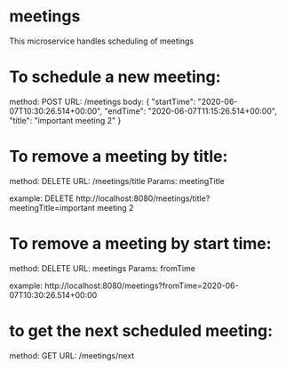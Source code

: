# meetings

This microservice handles scheduling of meetings

To schedule a new meeting:
==========================

method: POST 
URL: /meetings
body:
{
"startTime": "2020-06-07T10:30:26.514+00:00",
"endTime": "2020-06-07T11:15:26.514+00:00",
"title": "important meeting 2"
}


To remove a meeting by title:
=============================
method: DELETE
URL: /meetings/title
Params: meetingTitle

example: 
DELETE
http://localhost:8080/meetings/title?meetingTitle=important meeting 2

To remove a meeting by start time:
==================================
method: DELETE
URL: meetings
Params: fromTime

example: http://localhost:8080/meetings?fromTime=2020-06-07T10:30:26.514+00:00


to get the next scheduled meeting:
==================================
method: GET
URL: /meetings/next

